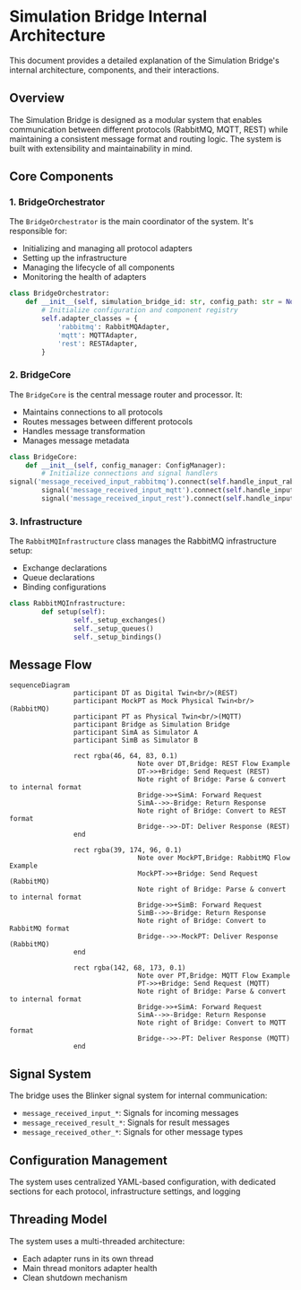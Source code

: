 # Simulation Bridge Internal Architecture

This document provides a detailed explanation of the Simulation Bridge's internal architecture, components, and their interactions.

## Overview

The Simulation Bridge is designed as a modular system that enables communication between different protocols (RabbitMQ, MQTT, REST) while maintaining a consistent message format and routing logic. The system is built with extensibility and maintainability in mind.

## Core Components

### 1. BridgeOrchestrator

The `BridgeOrchestrator` is the main coordinator of the system. It's responsible for:

- Initializing and managing all protocol adapters
- Setting up the infrastructure
- Managing the lifecycle of all components
- Monitoring the health of adapters

```python
class BridgeOrchestrator:
    def __init__(self, simulation_bridge_id: str, config_path: str = None):
        # Initialize configuration and component registry
        self.adapter_classes = {
            'rabbitmq': RabbitMQAdapter,
            'mqtt': MQTTAdapter,
            'rest': RESTAdapter,
        }
```

### 2. BridgeCore

The `BridgeCore` is the central message router and processor. It:

- Maintains connections to all protocols
- Routes messages between different protocols
- Handles message transformation
- Manages message metadata

```python
class BridgeCore:
    def __init__(self, config_manager: ConfigManager):
        # Initialize connections and signal handlers
signal('message_received_input_rabbitmq').connect(self.handle_input_rabbitmq_message)
        signal('message_received_input_mqtt').connect(self.handle_input_mqtt_message)
        signal('message_received_input_rest').connect(self.handle_input_rest_message)
```

### 3. Infrastructure

The `RabbitMQInfrastructure` class manages the RabbitMQ infrastructure setup:

- Exchange declarations
- Queue declarations
- Binding configurations

```python
class RabbitMQInfrastructure:
        def setup(self):
                self._setup_exchanges()
                self._setup_queues()
                self._setup_bindings()
```

## Message Flow

```mermaid
sequenceDiagram
                participant DT as Digital Twin<br/>(REST)
                participant MockPT as Mock Physical Twin<br/>(RabbitMQ)
                participant PT as Physical Twin<br/>(MQTT)
                participant Bridge as Simulation Bridge
                participant SimA as Simulator A
                participant SimB as Simulator B

                rect rgba(46, 64, 83, 0.1)
                                Note over DT,Bridge: REST Flow Example
                                DT->>+Bridge: Send Request (REST)
                                Note right of Bridge: Parse & convert to internal format
                                Bridge->>+SimA: Forward Request
                                SimA-->>-Bridge: Return Response
                                Note right of Bridge: Convert to REST format
                                Bridge-->>-DT: Deliver Response (REST)
                end

                rect rgba(39, 174, 96, 0.1)
                                Note over MockPT,Bridge: RabbitMQ Flow Example
                                MockPT->>+Bridge: Send Request (RabbitMQ)
                                Note right of Bridge: Parse & convert to internal format
                                Bridge->>+SimB: Forward Request
                                SimB-->>-Bridge: Return Response
                                Note right of Bridge: Convert to RabbitMQ format
                                Bridge-->>-MockPT: Deliver Response (RabbitMQ)
                end

                rect rgba(142, 68, 173, 0.1)
                                Note over PT,Bridge: MQTT Flow Example
                                PT->>+Bridge: Send Request (MQTT)
                                Note right of Bridge: Parse & convert to internal format
                                Bridge->>+SimA: Forward Request
                                SimA-->>-Bridge: Return Response
                                Note right of Bridge: Convert to MQTT format
                                Bridge-->>-PT: Deliver Response (MQTT)
                end
```

## Signal System

The bridge uses the Blinker signal system for internal communication:

- `message_received_input_*`: Signals for incoming messages
- `message_received_result_*`: Signals for result messages
- `message_received_other_*`: Signals for other message types

## Configuration Management

The system uses centralized YAML-based configuration, with dedicated sections for each protocol, infrastructure settings, and logging

## Threading Model

The system uses a multi-threaded architecture:

- Each adapter runs in its own thread
- Main thread monitors adapter health
- Clean shutdown mechanism
